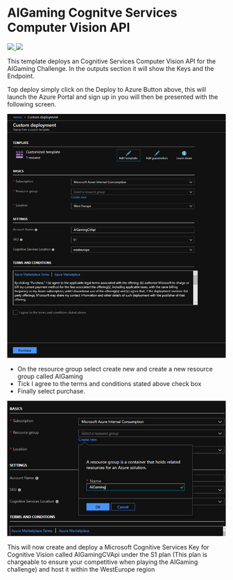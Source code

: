 # AIGaming Cognitve Services Computer Vision API

<a href="https://portal.azure.com/#create/Microsoft.Template/uri/https%3A%2F%2Fraw.githubusercontent.com%2Fleestott%2FAigaming%2Fmaster%2Fazuredeploy.json" target="_blank">
<img src="https://github.com/leestott/Aigaming/blob/master/Images/deploytoazure.png"/>
</a>
<a href="http://armviz.io/#/?load=https%3A%2F%2Fraw.githubusercontent.com%2Fleestott%2FAigaming%2Fmaster%2Fazuredeploy.json" target="_blank">
<img src="https://github.com/leestott/Aigaming/blob/master/Images/visualizebutton.png"/>
</a>

This template deploys an Cognitive Services Computer Vision API for the AIGaming Challenge.
In the outputs section it will show the Keys and the Endpoint.

Top deploy simply click on the Deploy to Azure Button above, this will launch the Azure Portal and sign up in you will then be presented with the following screen.

![AzureDeploy](/Images/Deploy.PNG)

* On the resource group select create new and create a new resource group called AIGaming
* Tick I agree to the terms and conditions stated above check box 
* Finally select purchase.

![ResourceGroupName](/Images/Aigaming.PNG)

This will now create and deploy a Microsoft Cognitive Services Key for Cognitive Vision called AIGamingCVApi under the S1 plan (This plan is chargeable to ensure your competitive when playing the AIGaming challenge) and host it within the WestEurope region 